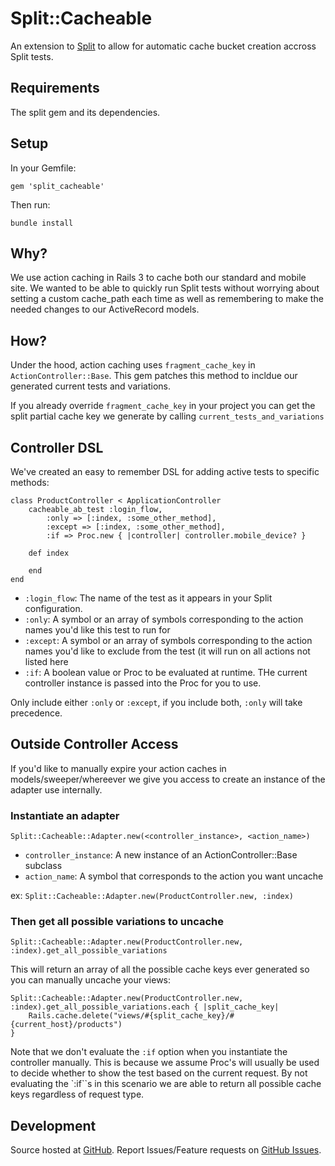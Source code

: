 # Split::Cacheable

An extension to [Split](http://github.com/andrew/split) to allow for automatic cache bucket creation accross Split tests.

## Requirements

The split gem and its dependencies.

## Setup

In your Gemfile:

    gem 'split_cacheable'

Then run:

    bundle install

## Why?

We use action caching in Rails 3 to cache both our standard and mobile site. We wanted to be able to quickly run Split tests without worrying about setting a custom cache_path each time as well as remembering to make the needed changes to our ActiveRecord models. 

## How? 

Under the hood, action caching uses `fragment_cache_key` in `ActionController::Base`. This gem patches this method to incldue our generated current tests and variations. 

If you already override `fragment_cache_key` in your project you can get the split partial cache key we generate by calling `current_tests_and_variations`

## Controller DSL

We've created an easy to remember DSL for adding active tests to specific methods:

```
class ProductController < ApplicationController
    cacheable_ab_test :login_flow,
        :only => [:index, :some_other_method], 
        :except => [:index, :some_other_method], 
        :if => Proc.new { |controller| controller.mobile_device? }
        
    def index
    
    end
end
```

* `:login_flow`: The name of the test as it appears in your Split configuration.
* `:only`: A symbol or an array of symbols corresponding to the action names you'd like this test to run for
* `:except`: A symbol or an array of symbols corresponding to the action names you'd like to exclude from the test (it will run on all actions not listed here
* `:if`: A boolean value or Proc to be evaluated at runtime. THe current controller instance is passed into the Proc for you to use.

Only include either `:only` or `:except`, if you include both, `:only` will take precedence.

## Outside Controller Access

If you'd like to manually expire your action caches in models/sweeper/whereever we give you access to create an instance of the adapter use internally.

### Instantiate an adapter

`Split::Cacheable::Adapter.new(<controller_instance>, <action_name>)`

* `controller_instance`: A new instance of an ActionController::Base subclass
* `action_name`: A symbol that corresponds to the action you want uncache

ex: `Split::Cacheable::Adapter.new(ProductController.new, :index)`

### Then get all possible variations to uncache

`Split::Cacheable::Adapter.new(ProductController.new, :index).get_all_possible_variations`

This will return an array of all the possible cache keys ever generated so you can manually uncache your views:

```
Split::Cacheable::Adapter.new(ProductController.new, :index).get_all_possible_variations.each { |split_cache_key|
    Rails.cache.delete("views/#{split_cache_key}/#{current_host}/products")
}
```

Note that we don't evaluate the `:if` option when you instantiate the controller manually. This is because we assume Proc's will usually be used to decide whether to show the test based on the current request. By not evaluating the `:if``s in this scenario we are able to return all possible cache keys regardless of request type. 

## Development

Source hosted at [GitHub](http://github.com/harrystech/split_cacheable).
Report Issues/Feature requests on [GitHub Issues](http://github.com/harrystech/split_cacheable/issues).
